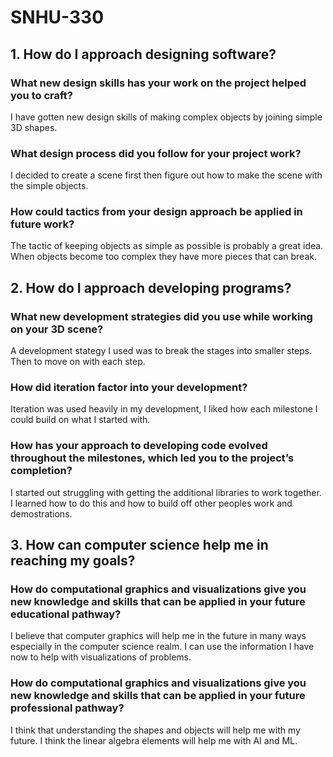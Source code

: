 # SNHU-330

## 1. How do I approach designing software?

### What new design skills has your work on the project helped you to craft?

I have gotten new design skills of making complex objects by joining simple 3D shapes.

### What design process did you follow for your project work?

I decided to create a scene first then figure out how to make the scene with the simple objects.

### How could tactics from your design approach be applied in future work?

The tactic of keeping objects as simple as possible is probably a great idea. When objects become too complex they have more pieces that can break.

## 2. How do I approach developing programs?

### What new development strategies did you use while working on your 3D scene?

A development stategy I used was to break the stages into smaller steps. Then to move on with each step.

### How did iteration factor into your development?

Iteration was used heavily in my development, I liked how each milestone I could build on what I started with.

### How has your approach to developing code evolved throughout the milestones, which led you to the project’s completion?

I started out struggling with getting the additional libraries to work together. I learned how to do this and how to build off other peoples work and demostrations.

## 3. How can computer science help me in reaching my goals?

### How do computational graphics and visualizations give you new knowledge and skills that can be applied in your future educational pathway?

I believe that computer graphics will help me in the future in many ways especially in the computer science realm. I can use the information I have now to help with visualizations of problems. 

### How do computational graphics and visualizations give you new knowledge and skills that can be applied in your future professional pathway?

I think that understanding the shapes and objects will help me with my future. I think the linear algebra elements will help me with AI and ML.
